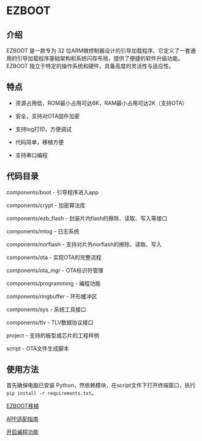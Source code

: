 # EZBOOT

## 介绍

EZBOOT 是一款专为 32 位ARM微控制器设计的引导加载程序。它定义了一套通用的引导加载程序基础架构和系统闪存布局，提供了便捷的软件升级功能。EZBOOT 独立于特定的操作系统和硬件，具备高度的灵活性与适应性。

## 特点

- 资源占用低，ROM最小占用可达6K，RAM最小占用可达2K（支持OTA）


- 安全，支持对OTA固件加密


- 支持log打印，方便调试
- 代码简单，移植方便
- 支持串口编程


## 代码目录

components/boot - 引导程序进入app

components/crypt - 加密算法库

components/ezb_flash - 封装片内flash的擦除、读取、写入等接口

components/mlog - 日志系统

components/norflash - 支持对片外norflash的擦除、读取、写入

components/ota - 实现OTA的完整流程

components/ota_mgr - OTA标识符管理

components/programming - 编程功能

components/ringbuffer - 环形缓冲区

components/sys - 系统工具接口

components/tlv - TLV数据协议接口

project - 支持的板型或芯片的工程样例

script - OTA文件生成脚本

## 使用方法

首先确保电脑已安装 Python，然依赖模块，在script文件下打开终端窗口，执行`pip install -r requirements.txt`。

[EZBOOT移植](doc/PORTING.md)

[APP适配指南](doc/APP.md)

[开启编程功能](doc/PROGRAMMING.md)

